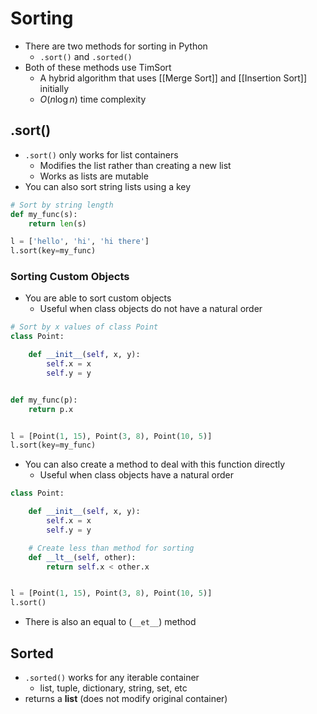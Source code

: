 # Sorting

- There are two methods for sorting in Python
	- `.sort()` and `.sorted()`
- Both of these methods use TimSort
	- A hybrid algorithm that uses [[Merge Sort]] and [[Insertion Sort]] initially
	- $O(n\log{n})$ time complexity

## .sort()
- `.sort()` only works for list containers
	- Modifies the list rather than creating a new list
	- Works as lists are mutable
- You can also sort string lists using a key
```python
# Sort by string length
def my_func(s):
	return len(s)

l = ['hello', 'hi', 'hi there']
l.sort(key=my_func)
```

### Sorting Custom Objects
- You are able to sort custom objects
	- Useful when class objects do not have a natural order
```python
# Sort by x values of class Point
class Point:

	def __init__(self, x, y):
		self.x = x
		self.y = y


def my_func(p):
	return p.x


l = [Point(1, 15), Point(3, 8), Point(10, 5)]
l.sort(key=my_func)
```

- You can also create a method to deal with this function directly
	- Useful when class objects have a natural order
```python
class Point:

	def __init__(self, x, y):
		self.x = x
		self.y = y

	# Create less than method for sorting
	def __lt__(self, other):
		return self.x < other.x


l = [Point(1, 15), Point(3, 8), Point(10, 5)]
l.sort()
```

- There is also an equal to (`__et__`) method

## Sorted
- `.sorted()` works for any iterable container
	- list, tuple, dictionary, string, set, etc
- returns a **list** (does not modify original container)
